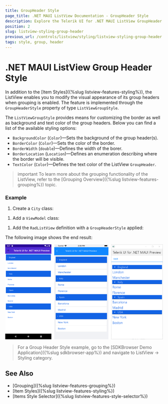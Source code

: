 ```yaml
---
title: GroupHeader Style
page_title: .NET MAUI ListView Documentation - GroupHeader Style
description: Explore the Telerik UI for .NET MAUI ListView GroupHeader style feature options that let you modify the visual appearance of its group headers when grouping is enabled.
position: 2
slug: listview-styling-group-header
previous_url: /controls/listview/styling/listview-styling-group-header
tags: style, group, header
---
```


# .NET MAUI ListView Group Header Style

In addition to the [Item Styles]({%slug listview-features-styling%}), the ListView enables you to modify the visual appearance of its group headers when grouping is enabled. The feature is implemented through the `GroupHeaderStyle` property of type `ListViewGroupStyle`.

The `ListViewGroupStyle` provides means for customizing the border as well as background and text color of the group headers. Below you can find a list of the available styling options:

* `BackgroundColor` (`Color`)&mdash;Sets the background of the group header(s).
* `BorderColor` (`Color`)&mdash;Sets the color of the border.
* `BorderWidth` (`double`)&mdash;Defines the width of the borer.
* `BorderLocation` (`Location`)&mdash;Defines an enumeration describing where the border will be visible.
* `TextColor` (`Color`)&mdash;Defines the text color of the ListView `GroupHeader`.

>important To learn more about the grouping functionality of the ListView, refer to the [Grouping Overview]({%slug listview-features-grouping%}) topic.

### Example

1. Create a `City` class:

 <snippet id='listview-groupstyle-source'/>

1. Add a `ViewModel` class:

 <snippet id='listview-groupstyle-viewmodel'/>

1. Add the `RadListView` definition with a `GroupHeaderStyle` applied:

 <snippet id='listview-groupstyle-listview-xaml' />

The following image shows the end result:

![ListView Styling Group Header](../images/listview_styling_groupheader.png)

> For a Group Header Style example, go to the [SDKBrowser Demo Application]({%slug sdkbrowser-app%}) and navigate to ListView -> Styling category.

## See Also

- [Grouping]({%slug listview-features-grouping%})
- [Item Styles]({%slug listview-features-styling%})
- [Items Style Selector]({%slug listview-features-style-selector%})
